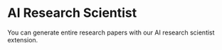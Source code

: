 # AI Research Scientist

You can generate entire research papers with our AI research scientist extension.
